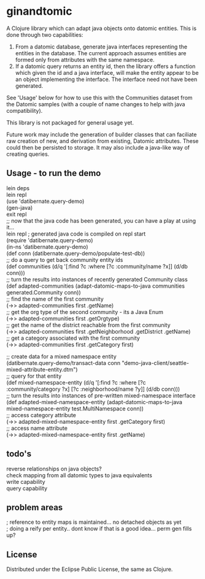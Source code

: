 # ginandtomic  
  
A Clojure library which can adapt java objects onto datomic entities. This is done through two capabilities:  
1) From a datomic database, generate java interfaces representing the entities in the database. The current approach assumes entities are formed only from attributes with the same namespace.  
2) If a datomic query returns an entity id, then the library offers a function which given the id and a java interface, will make the entity appear to be an object implementing the interface. The interface need not have been generated.   
   
See 'Usage' below for how to use this with the Communities dataset from the Datomic samples (with a couple of name changes to help with java compatibility).  
  
This library is not packaged for general usage yet.   
  
Future work may include the generation of builder classes that can faciliate raw creation of new, and derivation from existing, Datomic attributes. These could then be persisted to storage. It may also include a java-like way of creating queries.  
  
## Usage - to run the demo  
lein deps  
lein repl  
(use 'datibernate.query-demo)  
(gen-java)  
exit repl  
;; now that the java code has been generated, you can have a play at using it...  
lein repl ; generated java code is compiled on repl start  
(require 'datibernate.query-demo)  
(in-ns 'datibernate.query-demo)  
(def conn (datibernate.query-demo/populate-test-db))  
;; do a query to get back community entity ids  
(def communities  (d/q '[:find ?c :where [?c :community/name ?x]] (d/db conn)))  
;; turn the results into instances of recently generated Community class  
(def adapted-communities (adapt-datomic-maps-to-java communities generated.Community conn))  
;; find the name of the first community  
(->> adapted-communities first .getName)  
;; get the org type of the second community - its a Java Enum  
(->> adapted-communities first .getOrgtype)  
;; get the name of the district reachable from the first community  
(->> adapted-communities first .getNeighborhood .getDistrict .getName)  
;; get a category associated with the first community  
(->> adapted-communities first .getCategory first)  
  
;; create data for a mixed namespace entity    
(datibernate.query-demo/transact-data conn "demo-java-client/seattle-mixed-attribute-entity.dtm")    
;; query for that entity  
(def mixed-namespace-entity  (d/q '[:find ?c :where [?c :community/category ?x] [?c :neighborhood/name ?y]] (d/db conn)))  
;; turn the results into instances of pre-written mixed-namespace interface  
(def adapted-mixed-namespace-entity (adapt-datomic-maps-to-java mixed-namespace-entity test.MultiNamespace conn))  
;; access category attribute  
(->> adapted-mixed-namespace-entity first .getCategory first)  
;; access name attribute  
(->> adapted-mixed-namespace-entity first .getName)  
  
  
## todo's  
reverse relationships on java objects?  
check mapping from all datomic types to java equivalents  
write capability  
query capability  
  
## problem areas  
; reference to entity maps is maintained... no detached objects as yet  
; doing a reify per entity.. dont know if that is a good idea... perm gen fills up?  
  
## License  
  
Distributed under the Eclipse Public License, the same as Clojure.  
  
